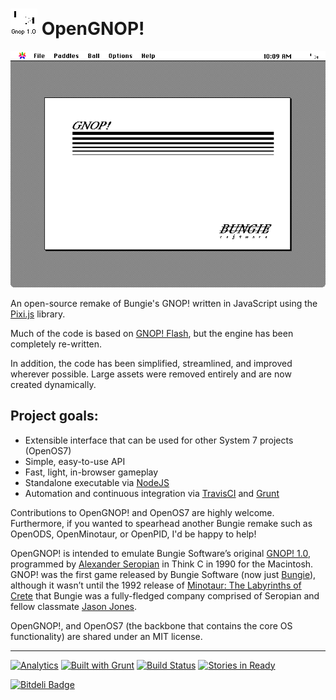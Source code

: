 # ![GNOP! Icon](assets/icon.png) OpenGNOP!

<p align="center">
<img src="assets/screenshot.png" alt="GNOP! Screenshot"/>
</p>

An open-source remake of Bungie's GNOP! written in JavaScript using the [Pixi.js](http://www.pixijs.com/) library.

Much of the code is based on [GNOP! Flash](https://github.com/steverichey/gnopflash), but the engine has been completely re-written.

In addition, the code has been simplified, streamlined, and improved wherever possible.  Large assets were removed entirely and are now created dynamically.

## Project goals:
* Extensible interface that can be used for other System 7 projects (OpenOS7)
* Simple, easy-to-use API
* Fast, light, in-browser gameplay
* Standalone executable via [NodeJS](http://nodejs.org/)
* Automation and continuous integration via [TravisCI](https://travis-ci.org/) and [Grunt](http://gruntjs.com/)

Contributions to OpenGNOP! and OpenOS7 are highly welcome. Furthermore, if you wanted to spearhead another Bungie remake such as OpenODS, OpenMinotaur, or OpenPID, I'd be happy to help!

OpenGNOP! is intended to emulate Bungie Software’s original [GNOP! 1.0](http://en.wikipedia.org/wiki/Gnop!), programmed by [Alexander Seropian](http://en.wikipedia.org/wiki/Alex_Seropian) in Think C in 1990 for the Macintosh. GNOP! was the first game released by Bungie Software (now just [Bungie](http://www.bungie.net)), although it wasn’t until the 1992 release of [Minotaur: The Labyrinths of Crete](http://en.wikipedia.org/wiki/Minotaur:_The_Labyrinths_of_Crete) that Bungie was a fully-fledged company comprised of Seropian and fellow classmate [Jason Jones](http://en.wikipedia.org/wiki/Jason_Jones_(programmer)).

OpenGNOP!, and OpenOS7 (the backbone that contains the core OS functionality) are shared under an MIT license. 

---

[![Analytics](https://ga-beacon.appspot.com/UA-47369324-5/OpenGNOP/readme)](https://github.com/igrigorik/ga-beacon) [![Built with Grunt](https://cdn.gruntjs.com/builtwith.png)](http://gruntjs.com/) [![Build Status](https://travis-ci.org/steverichey/OpenGNOP.png)](https://travis-ci.org/steverichey/OpenGNOP) [![Stories in Ready](https://badge.waffle.io/steverichey/opengnop.png?label=ready&title=Ready)](https://waffle.io/steverichey/opengnop)

[![Bitdeli Badge](https://d2weczhvl823v0.cloudfront.net/steverichey/opengnop/trend.png)](https://bitdeli.com/free "Bitdeli Badge")

